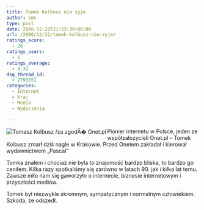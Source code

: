 ```yaml
---
title: Tomek Kolbusz nie żyje
author: sms
type: post
date: 2006-12-22T21:53:39+00:00
url: /2006/12/22/tomek-kolbusz-nie-zyje/
ratings_score:
  - 26
ratings_users:
  - 6
ratings_average:
  - 4.33
dsq_thread_id:
  - 2793351
categories:
  - Internet
  - Kraj
  - Media
  - Wydarzenia

---
```

<img align="left" title="Tomasz Kolbusz /za zgodÄ� Onet.pl" id="image183" alt="Tomasz Kolbusz /za zgodÄ� Onet.pl" src="http://www.dziennikarz.pl/sms/grafika/2006/12/kolbusz.jpg" />Pionier internetu w Polsce, jeden ze współzałożycieli Onet.pl &#8211; Tomek Kolbusz zmarł dziś nagle w Krakowie. Przed Onetem zakładał i kierował wydawnictwem &#8222;Pascal&#8221;

Tomka znałem i chociaż nie była to znajomość bardzo bliska, to bardzo go ceniłem. Kilka razy spotkaliśmy się zarówno w latach 90. jak i kilka lat temu. Zawsze miło nam się gaworzyło o internecie, biznesie internetowym i przyszłości mediów.

Tomek był niezwykle skromnym, sympatycznym i normalnym człowiekiem. Szkoda, że odszedł.